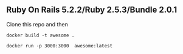 ## Ruby On Rails 5.2.2/Ruby 2.5.3/Bundle 2.0.1

Clone this repo and then


`docker build -t awesome .`


`docker run -p 3000:3000  awesome:latest` 

